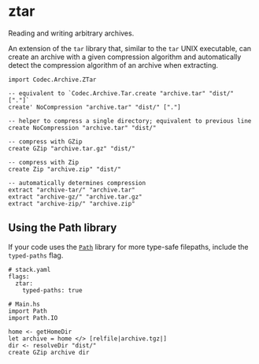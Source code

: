 # ztar

Reading and writing arbitrary archives.

An extension of the `tar` library that, similar to the `tar` UNIX executable,
can create an archive with a given compression algorithm and automatically
detect the compression algorithm of an archive when extracting.

```
import Codec.Archive.ZTar

-- equivalent to `Codec.Archive.Tar.create "archive.tar" "dist/" ["."]`
create' NoCompression "archive.tar" "dist/" ["."]

-- helper to compress a single directory; equivalent to previous line
create NoCompression "archive.tar" "dist/"

-- compress with GZip
create GZip "archive.tar.gz" "dist/"

-- compress with Zip
create Zip "archive.zip" "dist/"

-- automatically determines compression
extract "archive-tar/" "archive.tar"
extract "archive-gz/" "archive.tar.gz"
extract "archive-zip/" "archive.zip"
```

## Using the Path library

If your code uses the [`Path`](https://hackage.haskell.org/package/path) library for more
type-safe filepaths, include the `typed-paths` flag.

```
# stack.yaml
flags:
  ztar:
    typed-paths: true

# Main.hs
import Path
import Path.IO

home <- getHomeDir
let archive = home </> [relfile|archive.tgz|]
dir <- resolveDir "dist/"
create GZip archive dir
```
